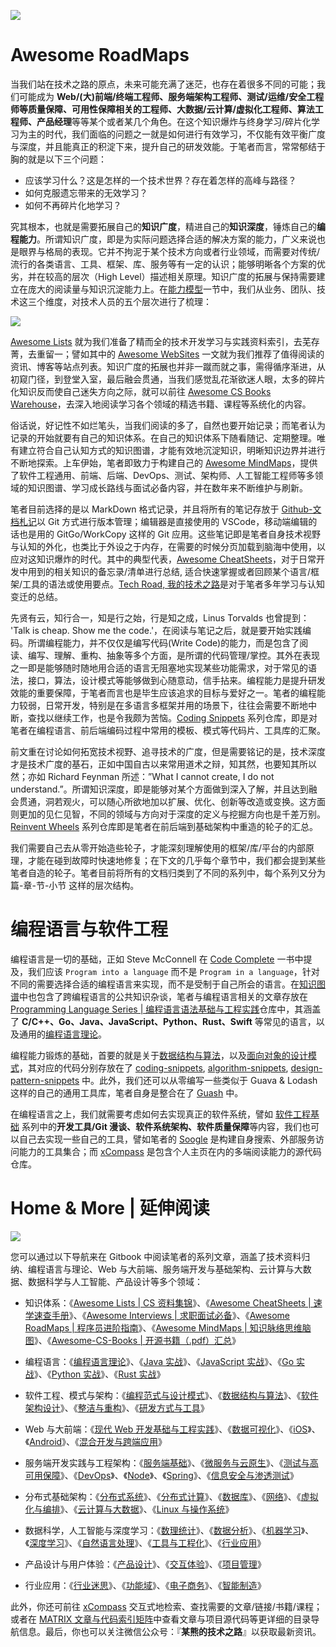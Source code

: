 ![](https://i.postimg.cc/8zGQnXwb/image.png)

# Awesome RoadMaps

当我们站在技术之路的原点，未来可能充满了迷茫，也存在着很多不同的可能；我们可能成为 **Web/(大)前端/终端工程师、服务端架构工程师、测试/运维/安全工程师等质量保障、可用性保障相关的工程师、大数据/云计算/虚拟化工程师、算法工程师、产品经理**等等某个或者某几个角色。在这个知识爆炸与终身学习/碎片化学习为主的时代，我们面临的问题之一就是如何进行有效学习，不仅能有效平衡广度与深度，并且能真正的积淀下来，提升自己的研发效能。于笔者而言，常常郁结于胸的就是以下三个问题：

- 应该学习什么？这是怎样的一个技术世界？存在着怎样的高峰与路径？
- 如何克服遗忘带来的无效学习？
- 如何不再碎片化地学习？

究其根本，也就是需要拓展自己的**知识广度**，精进自己的**知识深度**，锤炼自己的**编程能力**。所谓知识广度，即是为实际问题选择合适的解决方案的能力，广义来说也是眼界与格局的表现。它并不拘泥于某个技术方向或者行业领域，而需要对传统/流行的各类语言、工具、框架、库、服务等有一定的认识；能够明晰各个方案的优劣，并在较高的层次（High Level）描述相关原理。知识广度的拓展与保持需要建立在庞大的阅读量与知识沉淀能力上。在[能力模型](https://github.com/wx-chevalier/Awesome-RoadMaps/blob/master/%E6%8A%80%E6%9C%AF%E4%B9%8B%E5%A4%96/%E8%83%BD%E5%8A%9B%E6%A8%A1%E5%9E%8B.md)一节中，我们从业务、团队、技术这三个维度，对技术人员的五个层次进行了梳理：

![](https://i.postimg.cc/8CRhqMDF/image.png)

[Awesome Lists](https://github.com/wx-chevalier/Awesome-Lists) 就为我们准备了精而全的技术开发学习与实践资料索引，去芜存菁，去重留一；譬如其中的 [Awesome WebSites](https://github.com/wx-chevalier/Awesome-Lists/blob/master/Specials/Awesome-WebSites.md) 一文就为我们推荐了值得阅读的资讯、博客等站点列表。知识广度的拓展也并非一蹴而就之事，需得循序渐进，从初窥门径，到登堂入室，最后融会贯通，当我们感觉乱花渐欲迷人眼，太多的碎片化知识反而使自己迷失方向之际，就可以前往 [Awesome CS Books Warehouse](https://github.com/wx-chevalier/Awesome-CS-Books-Warehouse)，去深入地阅读学习各个领域的精选书籍、课程等系统化的内容。

俗话说，好记性不如烂笔头，当我们阅读的多了，自然也要开始记录；而笔者认为记录的开始就要有自己的知识体系。在自己的知识体系下随看随记、定期整理。唯有建立符合自己认知方式的知识图谱，才能有效地沉淀知识，明晰知识边界并进行不断地探索。上车伊始，笔者即致力于构建自己的 [Awesome MindMaps](https://github.com/wx-chevalier/Awesome-MindMaps)，提供了软件工程通用、前端、后端、DevOps、测试、架构师、人工智能工程师等多领域的知识图谱、学习成长路线与面试必备内容，并在数年来不断维护与刷新。

笔者目前选择的是以 MarkDown 格式记录，并且将所有的笔记存放于 [Github-文档札记](https://github.com/topics/wx-doc)以 Git 方式进行版本管理；编辑器是直接使用的 VSCode，移动端编辑的话也是用的 GitGo/WorkCopy 这样的 Git 应用。这些笔记即是笔者自身技术视野与认知的外化，也类比于外设之于内存，在需要的时候分页加载到脑海中使用，以应对这知识爆炸的时代。其中的典型代表，[Awesome CheatSheets](https://github.com/wx-chevalier/Awesome-CheatSheets)，对于日常开发中用到的相关知识的备忘录/清单进行总结, 适合快速掌握或者回顾某个语言/框架/工具的语法或使用要点。[Tech Road, 我的技术之路](https://github.com/wx-chevalier/Developer-Zero-To-Mastery/blob/master/TechRoad)是对于笔者多年学习与认知变迁的总结。

先贤有云，知行合一，知是行之始，行是知之成，Linus Torvalds 也曾提到： 'Talk is cheap. Show me the code.'，在阅读与笔记之后，就是要开始实践编码。所谓编程能力，并不仅仅是编写代码(Write Code)的能力，而是包含了阅读、编写、理解、重构、抽象等多个方面，是所谓的代码管理/掌控。其外在表现之一即是能够随时随地用合适的语言无阻塞地实现某些功能需求，对于常见的语法，接口，算法，设计模式等能够做到心随意动，信手拈来。编程能力是提升研发效能的重要保障，于笔者而言也是毕生应该追求的目标与爱好之一。笔者的编程能力较弱，日常开发，特别是在多语言多框架并用的场景下，往往会需要不断地中断，查找以继续工作，也是令我颇为苦恼。[Coding Snippets](https://github.com/topics/wx-snippets) 系列仓库，即是对笔者在编程语言、前后端编码过程中常用的模板、模式等代码片、工具库的汇聚。

前文重在讨论如何拓宽技术视野、追寻技术的广度，但是需要铭记的是，技术深度才是技术广度的基石，正如中国自古以来常用道术之辩，知其然，也要知其所以然；亦如 Richard Feynman 所述：”What I cannot create, I do not understand.”。所谓知识深度，即是能够对某个方面做到深入了解，并且达到融会贯通，洞若观火，可以随心所欲地加以扩展、优化、创新等改造或变换。这方面则更加的见仁见智，不同的领域与方向对于深度的定义与挖掘方向也是千差万别。[Reinvent Wheels](https://github.com/topics/wx-code) 系列仓库即是笔者在前后端到基础架构中重造的轮子的汇总。

我们需要自己去从零开始造些轮子，才能深刻理解使用的框架/库/平台的内部原理，才能在碰到故障时快速地修复；在下文的几乎每个章节中，我们都会提到某些笔者自造的轮子。笔者目前将所有的文档归类到了不同的系列中，每个系列又分为 篇-章-节-小节 这样的层次结构。

# 编程语言与软件工程

编程语言是一切的基础，正如 Steve McConnell 在 [Code Complete](https://github.com/wx-chevalier/Awesome-CS-Books-Warehouse) 一书中提及，我们应该 `Program into a language` 而不是 `Program in a language`，针对不同的需要选择合适的编程语言来实现，而不是受制于自己所会的语言。在[知识图谱](https://github.com/wx-chevalier/Awesome-MindMaps)中也包含了跨编程语言的公共知识杂谈，笔者与编程语言相关的文章存放在 [Programming Language Series | 编程语言语法基础与工程实践](https://github.com/wx-chevalier/ProgrammingLanguage-Series)仓库中，其涵盖了 **C/C++、Go、Java、JavaScript、Python、Rust、Swift** 等常见的语言，以及通用的[编程语言理论](https://github.com/wx-chevalier/ProgrammingLanguage-Series/blob/master/编程语言理论)。

编程能力锻炼的基础，首要的就是关于[数据结构与算法](https://github.com/wx-chevalier/SoftwareEngineering-Series/tree/master/%E6%95%B0%E6%8D%AE%E7%BB%93%E6%9E%84%E4%B8%8E%E7%AE%97%E6%B3%95)，以及[面向对象的设计模式](https://github.com/wx-chevalier/SoftwareEngineering-Series/tree/master/%E9%9D%A2%E5%90%91%E5%AF%B9%E8%B1%A1%E7%9A%84%E8%AE%BE%E8%AE%A1%E6%A8%A1%E5%BC%8F)，其对应的代码分别存放在了 [coding-snippets](https://github.com/wx-chevalier/coding-snippets), [algorithm-snippets](https://github.com/wx-chevalier/algorithm-snippets), [design-pattern-snippets](https://github.com/wx-chevalier/design-pattern-snippets) 中。此外，我们还可以从零编写一些类似于 Guava & Lodash 这样的自己的通用工具库，笔者自身是整合在了 [Guash](https://github.com/wx-chevalier/guash) 中。

在编程语言之上，我们就需要考虑如何去实现真正的软件系统，譬如 [软件工程基础](https://github.com/wx-chevalier/SoftwareEngineering-Series) 系列中的**开发工具/Git 漫谈、软件系统架构、软件质量保障**等内容，我们也可以自己去实现一些自己的工具，譬如笔者的 [Soogle](https://github.com/wx-chevalier/Soogle) 是构建自身搜索、外部服务访问能力的工具集合；而 [xCompass](https://github.com/wx-chevalier/xCompass) 是包含个人主页在内的多端阅读能力的源代码仓库。

# Home & More | 延伸阅读

![](https://i.postimg.cc/59QVkFPq/image.png)

您可以通过以下导航来在 Gitbook 中阅读笔者的系列文章，涵盖了技术资料归纳、编程语言与理论、Web 与大前端、服务端开发与基础架构、云计算与大数据、数据科学与人工智能、产品设计等多个领域：

- 知识体系：《[Awesome Lists | CS 资料集锦](https://ngte-al.gitbook.io/i/)》、《[Awesome CheatSheets | 速学速查手册](https://ngte-ac.gitbook.io/i/)》、《[Awesome Interviews | 求职面试必备](https://github.com/wx-chevalier/Awesome-Interviews)》、《[Awesome RoadMaps | 程序员进阶指南](https://github.com/wx-chevalier/Awesome-RoadMaps)》、《[Awesome MindMaps | 知识脉络思维脑图](https://github.com/wx-chevalier/Awesome-MindMaps)》、《[Awesome-CS-Books | 开源书籍（.pdf）汇总](https://github.com/wx-chevalier/Awesome-CS-Books)》

- 编程语言：《[编程语言理论](https://ngte-pl.gitbook.io/i/)》、《[Java 实战](https://ngte-pl.gitbook.io/i/java/java)》、《[JavaScript 实战](https://ngte-pl.gitbook.io/i/javascript/javascript)》、《[Go 实战](https://ngte-pl.gitbook.io/i/go/go)》、《[Python 实战](https://ngte-pl.gitbook.io/i/python/python)》、《[Rust 实战](https://ngte-pl.gitbook.io/i/rust/rust)》

- 软件工程、模式与架构：《[编程范式与设计模式](https://ngte-se.gitbook.io/i/)》、《[数据结构与算法](https://ngte-se.gitbook.io/i/)》、《[软件架构设计](https://ngte-se.gitbook.io/i/)》、《[整洁与重构](https://ngte-se.gitbook.io/i/)》、《[研发方式与工具](https://ngte-se.gitbook.io/i/)》

* Web 与大前端：《[现代 Web 开发基础与工程实践](https://ngte-web.gitbook.io/i/)》、《[数据可视化](https://ngte-fe.gitbook.io/i/)》、《[iOS](https://ngte-fe.gitbook.io/i/)》、《[Android](https://ngte-fe.gitbook.io/i/)》、《[混合开发与跨端应用](https://ngte-fe.gitbook.io/i/)》

* 服务端开发实践与工程架构：《[服务端基础](https://ngte-be.gitbook.io/i/)》、《[微服务与云原生](https://ngte-be.gitbook.io/i/)》、《[测试与高可用保障](https://ngte-be.gitbook.io/i/)》、《[DevOps](https://ngte-be.gitbook.io/i/)》、《[Node](https://ngte-be.gitbook.io/i/)》、《[Spring](https://ngte-be.gitbook.io/i/)》、《[信息安全与渗透测试](https://ngte-be.gitbook.io/i/)》

* 分布式基础架构：《[分布式系统](https://ngte-infras.gitbook.io/i/)》、《[分布式计算](https://ngte-infras.gitbook.io/i/)》、《[数据库](https://ngte-infras.gitbook.io/i/)》、《[网络](https://ngte-infras.gitbook.io/i/)》、《[虚拟化与编排](https://ngte-infras.gitbook.io/i/)》、《[云计算与大数据](https://ngte-infras.gitbook.io/i/)》、《[Linux 与操作系统](https://ngte-infras.gitbook.io/i/)》

* 数据科学，人工智能与深度学习：《[数理统计](https://ngte-aidl.gitbook.io/i/)》、《[数据分析](https://ngte-aidl.gitbook.io/i/)》、《[机器学习](https://ngte-aidl.gitbook.io/i/)》、《[深度学习](https://ngte-aidl.gitbook.io/i/)》、《[自然语言处理](https://ngte-aidl.gitbook.io/i/)》、《[工具与工程化](https://ngte-aidl.gitbook.io/i/)》、《[行业应用](https://ngte-aidl.gitbook.io/i/)》

* 产品设计与用户体验：《[产品设计](https://ngte-pd.gitbook.io/i/)》、《[交互体验](https://ngte-pd.gitbook.io/i/)》、《[项目管理](https://ngte-pd.gitbook.io/i/)》

* 行业应用：《[行业迷思](https://github.com/wx-chevalier/Business-Series)》、《[功能域](https://github.com/wx-chevalier/Business-Series)》、《[电子商务](https://github.com/wx-chevalier/Business-Series)》、《[智能制造](https://github.com/wx-chevalier/Business-Series)》

此外，你还可前往 [xCompass](https://wx-chevalier.github.io/home/#/search) 交互式地检索、查找需要的文章/链接/书籍/课程；或者在 [MATRIX 文章与代码索引矩阵](https://github.com/wx-chevalier/Developer-Zero-To-Mastery)中查看文章与项目源代码等更详细的目录导航信息。最后，你也可以关注微信公众号：『**某熊的技术之路**』以获取最新资讯。
